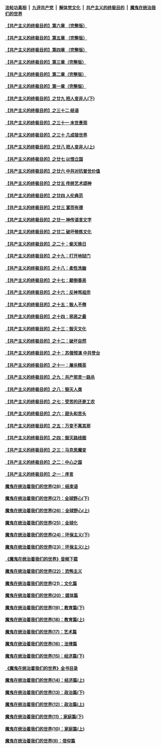 ####  [法轮功真相](../../../../basic/blob/master/README.md?t=02170639) &nbsp;|&nbsp; [九评共产党](../../../../9ping.md/blob/master/README.md?t=02170639) &nbsp;|&nbsp; [解体党文化](../../../../jtdwh.md/blob/master/README.md?t=02170639)  &nbsp;|&nbsp; [共产主义的终极目的](../../../../gczydzjmd.md/blob/master/README.md?t=02170639) &nbsp;|&nbsp; [魔鬼在统治我们的世界](../../../../mgztzwmdsj.md/blob/master/README.md?t=02170639) 

#### [【共产主义的终极目的】第六章 （完整版）](../pages/nsc422/n11428913.md?t=02170639) 

#### [【共产主义的终极目的】第五章 （完整版）](../pages/nsc422/n11428912.md?t=02170639) 

#### [【共产主义的终极目的】第四章 （完整版）](../pages/nsc422/n11428907.md?t=02170639) 

#### [【共产主义的终极目的】第三章（完整版）](../pages/nsc422/n11428848.md?t=02170639) 

#### [【共产主义的终极目的】第二章（完整版）](../pages/nsc422/n11428831.md?t=02170639) 

#### [【共产主义的终极目的】第一章（完整版）](../pages/nsc422/n11417651.md?t=02170639) 

#### [【共产主义的终极目的】之廿九 把人变非人(下)](../pages/nsc422/n11344140.md?t=02170639) 

#### [【共产主义的终极目的】之三十二 结语](../pages/nsc422/n11360535.md?t=02170639) 

#### [【共产主义的终极目的】之三十一 末世景观](../pages/nsc422/n11351129.md?t=02170639) 

#### [【共产主义的终极目的】之三十 几成狼世界](../pages/nsc422/n11348280.md?t=02170639) 

#### [【共产主义的终极目的】之廿八 把人变非人(上)](../pages/nsc422/n11340492.md?t=02170639) 

#### [【共产主义的终极目的】之廿七 以恨立国](../pages/nsc422/n11336944.md?t=02170639) 

#### [【共产主义的终极目的】之廿六 中共对抗普世价值](../pages/nsc422/n11324785.md?t=02170639) 

#### [【共产主义的终极目的】之廿五 传统艺术颂神](../pages/nsc422/n11296396.md?t=02170639) 

#### [【共产主义的终极目的】之廿四 人伦典范](../pages/nsc422/n11296397.md?t=02170639) 

#### [【共产主义的终极目的】之廿三 富而有德](../pages/nsc422/n11283598.md?t=02170639) 

#### [【共产主义的终极目的】之廿一 神传语言文字](../pages/nsc422/n11263265.md?t=02170639) 

#### [【共产主义的终极目的】之廿二 破坏修炼文化](../pages/nsc422/n11245728.md?t=02170639) 

#### [【共产主义的终极目的】之二十：偷天换日](../pages/nsc422/n11238846.md?t=02170639) 

#### [【共产主义的终极目的】之十九：打开地狱门](../pages/nsc422/n11206376.md?t=02170639) 

#### [【共产主义的终极目的】之十八：柔性洗脑](../pages/nsc422/n11199994.md?t=02170639) 

#### [【共产主义的终极目的】之十七：颠倒善恶](../pages/nsc422/n11179782.md?t=02170639) 

#### [【共产主义的终极目的】之十六：反神骂祖宗](../pages/nsc422/n11166798.md?t=02170639) 

#### [【共产主义的终极目的】之十五：毁人不倦](../pages/nsc422/n11166792.md?t=02170639) 

#### [【共产主义的终极目的】之十四：邪恶之最](../pages/nsc422/n11150249.md?t=02170639) 

#### [【共产主义的终极目的】之十三：毁灭文化](../pages/nsc422/n11135227.md?t=02170639) 

#### [【共产主义的终极目的】之十二：破坏自然](../pages/nsc422/n11135214.md?t=02170639) 

#### [【共产主义的终极目的】之十：苏俄预演 中共登台](../pages/nsc422/n11118424.md?t=02170639) 

#### [【共产主义的终极目的】之十一：屠杀精英](../pages/nsc422/n11118442.md?t=02170639) 

#### [【共产主义的终极目的】之九：共产邪灵一路杀](../pages/nsc422/n11114139.md?t=02170639) 

#### [【共产主义的终极目的】之八：毁灭人类](../pages/nsc422/n11108503.md?t=02170639) 

#### [【共产主义的终极目的】之七：受苦的还是工农](../pages/nsc422/n11101809.md?t=02170639) 

#### [【共产主义的终极目的】之六：甜头和苦头](../pages/nsc422/n11096971.md?t=02170639) 

#### [【共产主义的终极目的】之五：万变不离其邪](../pages/nsc422/n11091285.md?t=02170639) 

#### [【共产主义的终极目的】之四：毁灭路线图](../pages/nsc422/n11086284.md?t=02170639) 

#### [【共产主义的终极目的】之三：马克思魔变](../pages/nsc422/n11061941.md?t=02170639) 

#### [【共产主义的终极目的】之二：中心之国](../pages/nsc422/n11047728.md?t=02170639) 

#### [【共产主义的终极目的】之一：序言](../pages/nsc422/n11086077.md?t=02170639) 

#### [魔鬼在统治着我们的世界(28)：结束语](../pages/nsc422/n10936246.md?t=02170639) 

#### [魔鬼在统治着我们的世界(27)：全球野心(下)](../pages/nsc422/n10928319.md?t=02170639) 

#### [魔鬼在统治着我们的世界(26)：全球野心(上)](../pages/nsc422/n10900318.md?t=02170639) 

#### [魔鬼在统治着我们的世界(25)：全球化](../pages/nsc422/n10788205.md?t=02170639) 

#### [魔鬼在统治着我们的世界(24)：环保主义(下)](../pages/nsc422/n10695307.md?t=02170639) 

#### [魔鬼在统治着我们的世界(23)：环保主义(上)](../pages/nsc422/n10688613.md?t=02170639) 

#### [《魔鬼在统治着我们的世界》音频下载](../pages/nsc422/n10635553.md?t=02170639) 

#### [魔鬼在统治着我们的世界(22)：恐怖主义](../pages/nsc422/n10614727.md?t=02170639) 

#### [魔鬼在统治着我们的世界(21)：文化篇](../pages/nsc422/n10597706.md?t=02170639) 

#### [魔鬼在统治着我们的世界(20)：媒体篇](../pages/nsc422/n10586579.md?t=02170639) 

#### [魔鬼在统治着我们的世界(19)：教育篇(下)](../pages/nsc422/n10564808.md?t=02170639) 

#### [魔鬼在统治着我们的世界(18)：教育篇(上)](../pages/nsc422/n10526970.md?t=02170639) 

#### [魔鬼在统治着我们的世界(17)：艺术篇](../pages/nsc422/n10499093.md?t=02170639) 

#### [魔鬼在统治着我们的世界(16)：法律篇](../pages/nsc422/n10485969.md?t=02170639) 

#### [魔鬼在统治着我们的世界(15)：经济篇(下)](../pages/nsc422/n10469975.md?t=02170639) 

#### [《魔鬼在统治着我们的世界》全书目录](../pages/nsc422/n10464261.md?t=02170639) 

#### [魔鬼在统治着我们的世界(14)：经济篇(上)](../pages/nsc422/n10457370.md?t=02170639) 

#### [魔鬼在统治着我们的世界(13)：政治篇(下)](../pages/nsc422/n10448270.md?t=02170639) 

#### [魔鬼在统治着我们的世界(12)：政治篇(上)](../pages/nsc422/n10444576.md?t=02170639) 

#### [魔鬼在统治着我们的世界(11)：家庭篇(下)](../pages/nsc422/n10440961.md?t=02170639) 

#### [魔鬼在统治着我们的世界(10)：家庭篇(上)](../pages/nsc422/n10435448.md?t=02170639) 

#### [魔鬼在统治着我们的世界(9)：信仰篇](../pages/nsc422/n10432159.md?t=02170639) 

